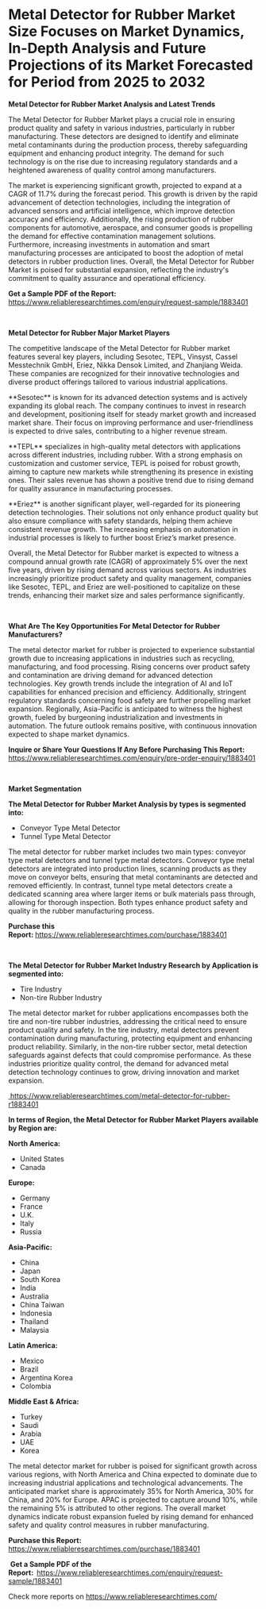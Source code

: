 <p><h1>Metal Detector for Rubber Market Size Focuses on Market Dynamics, In-Depth Analysis and Future Projections of its Market Forecasted for Period from 2025 to 2032</h1></p><p><strong>Metal Detector for Rubber Market Analysis and Latest Trends</strong></p>
<p><p>The Metal Detector for Rubber Market plays a crucial role in ensuring product quality and safety in various industries, particularly in rubber manufacturing. These detectors are designed to identify and eliminate metal contaminants during the production process, thereby safeguarding equipment and enhancing product integrity. The demand for such technology is on the rise due to increasing regulatory standards and a heightened awareness of quality control among manufacturers.</p><p>The market is experiencing significant growth, projected to expand at a CAGR of 11.7% during the forecast period. This growth is driven by the rapid advancement of detection technologies, including the integration of advanced sensors and artificial intelligence, which improve detection accuracy and efficiency. Additionally, the rising production of rubber components for automotive, aerospace, and consumer goods is propelling the demand for effective contamination management solutions. Furthermore, increasing investments in automation and smart manufacturing processes are anticipated to boost the adoption of metal detectors in rubber production lines. Overall, the Metal Detector for Rubber Market is poised for substantial expansion, reflecting the industry's commitment to quality assurance and operational efficiency.</p></p>
<p><strong>Get a Sample PDF of the Report:&nbsp;</strong> <a href="https://www.reliableresearchtimes.com/enquiry/request-sample/1883401?utm_campaign=2472&utm_medium=2&utm_source=Github&utm_content=ia&utm_term=22022025&utm_id=metal-detector-for-rubber">https://www.reliableresearchtimes.com/enquiry/request-sample/1883401</a></p>
<p>&nbsp;</p>
<p><strong>Metal Detector for Rubber Major Market Players</strong></p>
<p><p>The competitive landscape of the Metal Detector for Rubber market features several key players, including Sesotec, TEPL, Vinsyst, Cassel Messtechnik GmbH, Eriez, Nikka Densok Limited, and Zhanjiang Weida. These companies are recognized for their innovative technologies and diverse product offerings tailored to various industrial applications.</p><p>**Sesotec** is known for its advanced detection systems and is actively expanding its global reach. The company continues to invest in research and development, positioning itself for steady market growth and increased market share. Their focus on improving performance and user-friendliness is expected to drive sales, contributing to a higher revenue stream.</p><p>**TEPL** specializes in high-quality metal detectors with applications across different industries, including rubber. With a strong emphasis on customization and customer service, TEPL is poised for robust growth, aiming to capture new markets while strengthening its presence in existing ones. Their sales revenue has shown a positive trend due to rising demand for quality assurance in manufacturing processes.</p><p>**Eriez** is another significant player, well-regarded for its pioneering detection technologies. Their solutions not only enhance product quality but also ensure compliance with safety standards, helping them achieve consistent revenue growth. The increasing emphasis on automation in industrial processes is likely to further boost Eriez’s market presence.</p><p>Overall, the Metal Detector for Rubber market is expected to witness a compound annual growth rate (CAGR) of approximately 5% over the next five years, driven by rising demand across various sectors. As industries increasingly prioritize product safety and quality management, companies like Sesotec, TEPL, and Eriez are well-positioned to capitalize on these trends, enhancing their market size and sales performance significantly.</p></p>
<p>&nbsp;</p>
<p><strong>What Are The Key Opportunities For Metal Detector for Rubber Manufacturers?</strong></p>
<p><p>The metal detector market for rubber is projected to experience substantial growth due to increasing applications in industries such as recycling, manufacturing, and food processing. Rising concerns over product safety and contamination are driving demand for advanced detection technologies. Key growth trends include the integration of AI and IoT capabilities for enhanced precision and efficiency. Additionally, stringent regulatory standards concerning food safety are further propelling market expansion. Regionally, Asia-Pacific is anticipated to witness the highest growth, fueled by burgeoning industrialization and investments in automation. The future outlook remains positive, with continuous innovation expected to shape market dynamics.</p></p>
<p><strong>Inquire or Share Your Questions If Any Before Purchasing This Report:</strong> <a href="https://www.reliableresearchtimes.com/enquiry/pre-order-enquiry/1883401?utm_campaign=2472&utm_medium=2&utm_source=Github&utm_content=ia&utm_term=22022025&utm_id=metal-detector-for-rubber">https://www.reliableresearchtimes.com/enquiry/pre-order-enquiry/1883401</a></p>
<p>&nbsp;</p>
<p><strong>Market Segmentation</strong></p>
<p><strong>The Metal Detector for Rubber Market Analysis by types is segmented into:</strong></p>
<p><ul><li>Conveyor Type Metal Detector</li><li>Tunnel Type Metal Detector</li></ul></p>
<p><p>The metal detector for rubber market includes two main types: conveyor type metal detectors and tunnel type metal detectors. Conveyor type metal detectors are integrated into production lines, scanning products as they move on conveyor belts, ensuring that metal contaminants are detected and removed efficiently. In contrast, tunnel type metal detectors create a dedicated scanning area where larger items or bulk materials pass through, allowing for thorough inspection. Both types enhance product safety and quality in the rubber manufacturing process.</p></p>
<p><strong>Purchase this Report:&nbsp;</strong><a href="https://www.reliableresearchtimes.com/purchase/1883401?utm_campaign=2472&utm_medium=2&utm_source=Github&utm_content=ia&utm_term=22022025&utm_id=metal-detector-for-rubber">https://www.reliableresearchtimes.com/purchase/1883401</a></p>
<p>&nbsp;</p>
<p><strong>The Metal Detector for Rubber Market Industry Research by Application is segmented into:</strong></p>
<p><ul><li>Tire Industry</li><li>Non-tire Rubber Industry</li></ul></p>
<p><p>The metal detector market for rubber applications encompasses both the tire and non-tire rubber industries, addressing the critical need to ensure product quality and safety. In the tire industry, metal detectors prevent contamination during manufacturing, protecting equipment and enhancing product reliability. Similarly, in the non-tire rubber sector, metal detection safeguards against defects that could compromise performance. As these industries prioritize quality control, the demand for advanced metal detection technology continues to grow, driving innovation and market expansion.</p></p>
<p><a href="https://www.reliableresearchtimes.com/metal-detector-for-rubber-r1883401?utm_campaign=2472&utm_medium=2&utm_source=Github&utm_content=ia&utm_term=22022025&utm_id=metal-detector-for-rubber">&nbsp;https://www.reliableresearchtimes.com/metal-detector-for-rubber-r1883401</a></p>
<p><strong>In terms of Region, the Metal Detector for Rubber Market Players available by Region are:</strong></p>
<p>
    <p> <strong> North America: </strong>
        <ul>
            <li>United States</li>
            <li>Canada</li>
        </ul>
        </p> 
    <p> <strong> Europe: </strong>
        <ul>
            <li>Germany</li>
            <li>France</li>
            <li>U.K.</li>
            <li>Italy</li>
            <li>Russia</li>
        </ul>
        </p> 
    <p> <strong> Asia-Pacific: </strong>
        <ul>
            <li>China</li>
            <li>Japan</li>
            <li>South Korea</li>
            <li>India</li>
            <li>Australia</li>
            <li>China Taiwan</li>
            <li>Indonesia</li>
            <li>Thailand</li>
            <li>Malaysia</li>
        </ul>
        </p> 
    <p> <strong> Latin America: </strong>
        <ul>
            <li>Mexico</li>
            <li>Brazil</li>
            <li>Argentina Korea</li>
            <li>Colombia</li>
        </ul>
        </p> 
    <p> <strong> Middle East & Africa: </strong>
        <ul>
            <li>Turkey</li>
            <li>Saudi</li>
            <li>Arabia</li>
            <li>UAE</li>
            <li>Korea</li>
        </ul>
    </p>
    </p>
<p><p>The metal detector market for rubber is poised for significant growth across various regions, with North America and China expected to dominate due to increasing industrial applications and technological advancements. The anticipated market share is approximately 35% for North America, 30% for China, and 20% for Europe. APAC is projected to capture around 10%, while the remaining 5% is attributed to other regions. The overall market dynamics indicate robust expansion fueled by rising demand for enhanced safety and quality control measures in rubber manufacturing.</p></p>
<p><strong>Purchase this Report: </strong><a href="https://www.reliableresearchtimes.com/purchase/1883401?utm_campaign=2472&utm_medium=2&utm_source=Github&utm_content=ia&utm_term=22022025&utm_id=metal-detector-for-rubber">https://www.reliableresearchtimes.com/purchase/1883401</a></p>
<p>&nbsp;<strong>Get a Sample PDF of the Report:&nbsp;&nbsp;</strong><a href="https://www.reliableresearchtimes.com/enquiry/request-sample/1883401?utm_campaign=2472&utm_medium=2&utm_source=Github&utm_content=ia&utm_term=22022025&utm_id=metal-detector-for-rubber">https://www.reliableresearchtimes.com/enquiry/request-sample/1883401</a></p>
<p><strong></strong></p>
<p>Check more reports on <a href="https://www.reliableresearchtimes.com/?utm_campaign=2472&utm_medium=2&utm_source=Github&utm_content=ia&utm_term=22022025&utm_id=metal-detector-for-rubber">https://www.reliableresearchtimes.com/</a></p>